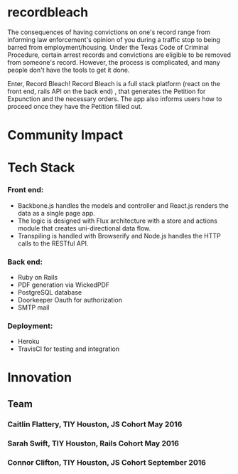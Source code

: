 # recordbleach

The consequences of having convictions on one's record range from informing law enforcement's opinion of you during a traffic stop to being barred from employment/housing. Under the Texas Code of Criminal Procedure, certain arrest records and convictions are eligible to be removed from someone's record. However, the process is complicated, and many people don't have the tools to get it done.

Enter, Record Bleach! Record Bleach is a full stack platform (react on the front end, rails API on the back end) , that generates the Petition for Expunction and the necessary orders. The app also informs users how to proceed once they have the Petition filled out.

# Community Impact

# Tech Stack
### Front end: 
- Backbone.js handles the models and controller and React.js renders the data as a single page app. 
- The logic is designed with Flux architecture with a store and actions module that creates uni-directional data flow.  
- Transpiling is handled with Browserify and Node.js handles the HTTP calls to the RESTful API. 

### Back end: 
- Ruby on Rails
- PDF generation via WickedPDF
- PostgreSQL database
- Doorkeeper Oauth for authorization
- SMTP mail 
### Deployment: 
- Heroku
- TravisCI for testing and integration 

# Innovation

## Team
### Caitlin Flattery, TIY Houston, JS Cohort May 2016
### Sarah Swift, TIY Houston, Rails Cohort May 2016
### Connor Clifton, TIY Houston, JS Cohort September 2016
